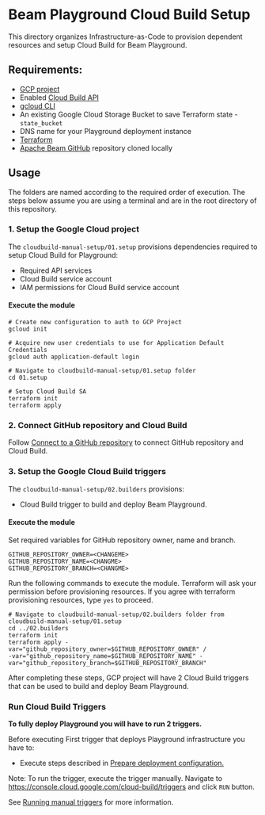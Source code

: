 <!---
    Licensed to the Apache Software Foundation (ASF) under one
    or more contributor license agreements.  See the NOTICE file
    distributed with this work for additional information
    regarding copyright ownership.  The ASF licenses this file
    to you under the Apache License, Version 2.0 (the
    "License"); you may not use this file except in compliance
    with the License.  You may obtain a copy of the License at
      http://www.apache.org/licenses/LICENSE-2.0
    Unless required by applicable law or agreed to in writing,
    software distributed under the License is distributed on an
    "AS IS" BASIS, WITHOUT WARRANTIES OR CONDITIONS OF ANY
    KIND, either express or implied.  See the License for the
    specific language governing permissions and limitations
    under the License.
-->

# Beam Playground Cloud Build Setup

This directory organizes Infrastructure-as-Code to provision dependent resources and setup Cloud Build for Beam Playground.

## Requirements:

- [GCP project](https://cloud.google.com/)
- Enabled [Cloud Build API](https://cloud.google.com/apis/docs/getting-started#enabling_apis)
- [gcloud CLI](https://cloud.google.com/sdk/docs/install-sdk)
- An existing Google Cloud Storage Bucket to save Terraform state - `state_bucket`
- DNS name for your Playground deployment instance
- [Terraform](https://www.terraform.io/)
- [Apache Beam GitHub](https://github.com/apache/beam) repository cloned locally

## Usage

The folders are named according to the required order of execution. The steps below assume you are using a terminal and are in the root directory of this repository.

### 1. Setup the Google Cloud project

The `cloudbuild-manual-setup/01.setup` provisions dependencies required to setup Cloud Build for Playground:
- Required API services
- Cloud Build service account
- IAM permissions for Cloud Build service account

#### Execute the module

```console
# Create new configuration to auth to GCP Project
gcloud init

# Acquire new user credentials to use for Application Default Credentials
gcloud auth application-default login

# Navigate to cloudbuild-manual-setup/01.setup folder
cd 01.setup

# Setup Cloud Build SA
terraform init
terraform apply

```
### 2. Connect GitHub repository and Cloud Build
Follow [Connect to a GitHub repository](https://cloud.google.com/build/docs/automating-builds/github/connect-repo-github) to connect GitHub repository and Cloud Build.

### 3. Setup the Google Cloud Build triggers

The `cloudbuild-manual-setup/02.builders` provisions:
- Cloud Build trigger to build and deploy Beam Playground.

#### Execute the module

Set required variables for GitHub repository owner, name and branch.

```
GITHUB_REPOSITORY_OWNER=<CHANGEME>
GITHUB_REPOSITORY_NAME=<CHANGME>
GITHUB_REPOSITORY_BRANCH=<CHANGME>
```
Run the following commands to execute the module. Terraform will ask your permission before provisioning resources. If you agree with terraform provisioning resources, type `yes` to proceed.

```
# Navigate to cloudbuild-manual-setup/02.builders folder from cloudbuild-manual-setup/01.setup
cd ../02.builders
terraform init
terraform apply -var="github_repository_owner=$GITHUB_REPOSITORY_OWNER" /
-var="github_repository_name=$GITHUB_REPOSITORY_NAME" -var="github_repository_branch=$GITHUB_REPOSITORY_BRANCH"
```

After completing these steps, GCP project will have 2 Cloud Build triggers that can be used to build and deploy Beam Playground.

### Run Cloud Build Triggers

**To fully deploy Playground you will have to run 2 triggers.**

Before executing First trigger that deploys Playground infrastructure you have to:

- Execute steps described in [Prepare deployment configuration.](https://github.com/akvelon/beam/tree/Infra%2Bplayground-in-gke/playground/terraform#prepare-deployment-configuration)




Note: To run the trigger, execute the trigger manually. Navigate to https://console.cloud.google.com/cloud-build/triggers and click `RUN` button.

See [Running manual triggers](https://cloud.google.com/build/docs/manually-build-code-source-repos?hl=en#running_manual_triggers) for more information.